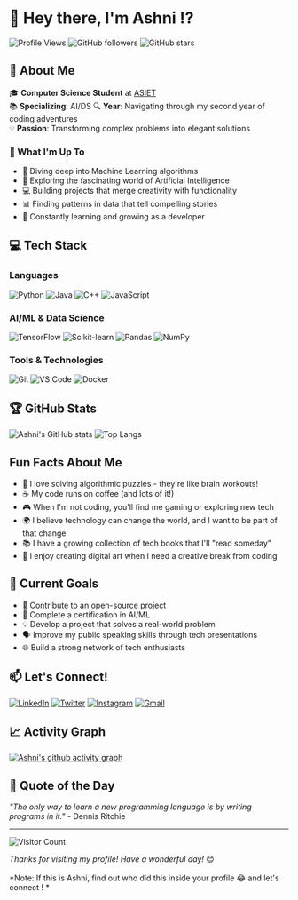 # 👋 Hey there, I'm Ashni !?

![Profile Views](https://komarev.com/ghpvc/?username=ashnishibu&style=flat-square)
![GitHub followers](https://img.shields.io/github/followers/ashnishibu?style=social)
![GitHub stars](https://img.shields.io/github/stars/ashnishibu?style=social)

## 🌟 About Me

🎓 **Computer Science Student** at [ASIET](https://www.adishankara.ac.in/)  
📚 **Specializing**: AI/DS 
🔍 **Year**: Navigating through my second year of coding adventures  
💡 **Passion**: Transforming complex problems into elegant solutions  

### 🚀 What I'm Up To

- 🧠 Diving deep into Machine Learning algorithms
- 🤖 Exploring the fascinating world of Artificial Intelligence
- 💻 Building projects that merge creativity with functionality
- 📊 Finding patterns in data that tell compelling stories
- 🌱 Constantly learning and growing as a developer

## 💻 Tech Stack

### Languages
![Python](https://img.shields.io/badge/-Python-3776AB?style=flat-square&logo=Python&logoColor=white)
![Java](https://img.shields.io/badge/-Java-007396?style=flat-square&logo=Java&logoColor=white)
![C++](https://img.shields.io/badge/-C++-00599C?style=flat-square&logo=C%2B%2B&logoColor=white)
![JavaScript](https://img.shields.io/badge/-JavaScript-F7DF1E?style=flat-square&logo=JavaScript&logoColor=black)

### AI/ML & Data Science
![TensorFlow](https://img.shields.io/badge/-TensorFlow-FF6F00?style=flat-square&logo=TensorFlow&logoColor=white)
![Scikit-learn](https://img.shields.io/badge/-Scikit--learn-F7931E?style=flat-square&logo=Scikit-learn&logoColor=white)
![Pandas](https://img.shields.io/badge/-Pandas-150458?style=flat-square&logo=Pandas&logoColor=white)
![NumPy](https://img.shields.io/badge/-NumPy-013243?style=flat-square&logo=NumPy&logoColor=white)

### Tools & Technologies
![Git](https://img.shields.io/badge/-Git-F05032?style=flat-square&logo=Git&logoColor=white)
![VS Code](https://img.shields.io/badge/-VS%20Code-007ACC?style=flat-square&logo=Visual-Studio-Code&logoColor=white)
![Docker](https://img.shields.io/badge/-Docker-2496ED?style=flat-square&logo=Docker&logoColor=white)

## 🏆 GitHub Stats

![Ashni's GitHub stats](https://github-readme-stats.vercel.app/api?username=ashnishibu&show_icons=true&theme=radical)
![Top Langs](https://github-readme-stats.vercel.app/api/top-langs/?username=ashnishibu&layout=compact&theme=radical)

## Fun Facts About Me

- 🧩 I love solving algorithmic puzzles - they're like brain workouts!
- ☕ My code runs on coffee (and lots of it!)
- 🎮 When I'm not coding, you'll find me gaming or exploring new tech
- 🌍 I believe technology can change the world, and I want to be part of that change
- 📚 I have a growing collection of tech books that I'll "read someday"
- 🎨 I enjoy creating digital art when I need a creative break from coding

## 🎯 Current Goals

- 🚀 Contribute to an open-source project
- 📖 Complete a certification in AI/ML
- 💡 Develop a project that solves a real-world problem
- 🗣️ Improve my public speaking skills through tech presentations
- 🌐 Build a strong network of tech enthusiasts

## 📫 Let's Connect!

[![LinkedIn](https://img.shields.io/badge/-LinkedIn-0077B5?style=flat-square&logo=LinkedIn&logoColor=white)](https://linkedin.com/in/ashnishibu)
[![Twitter](https://img.shields.io/badge/-Twitter-1DA1F2?style=flat-square&logo=Twitter&logoColor=white)](https://twitter.com/ashnishibu)
[![Instagram](https://img.shields.io/badge/-Instagram-E4405F?style=flat-square&logo=Instagram&logoColor=white)](https://instagram.com/ashnishibu)
[![Gmail](https://img.shields.io/badge/-Gmail-D14836?style=flat-square&logo=Gmail&logoColor=white)](mailto:ashnishibu@example.com)

## 📈 Activity Graph

[![Ashni's github activity graph](https://activity-graph.herokuapp.com/graph?username=ashnishibu&theme=react-dark)](https://github.com/ashnishibu)

## 💭 Quote of the Day

*"The only way to learn a new programming language is by writing programs in it."* - Dennis Ritchie

---

![Visitor Count](https://profile-counter.glitch.me/ashnishibu/count.svg)

*Thanks for visiting my profile! Have a wonderful day!* 😊 
<br><br>
*Note: If this is Ashni, find out who did this inside your profile 😂 and let's connect ! *
